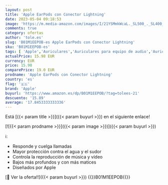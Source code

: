 ```yaml
---
layout: post
title: 'Apple EarPods con Conector Lightning'
date: 2023-05-04 09:18:53
image: 'https://m.media-amazon.com/images/I/21YSMmkWcaL._SL500_._SL400_.jpg'
comments: true
category: ofertas
author: 'tole.es'
slug: 'B01M1EEPOB-es Apple EarPods con Conector Lightning'
sku: 'B01M1EEPOB-es'
tags: [ 'Apple','Auriculares','Auriculares para equipo de audio','Auriculares y accesorios','Descubre las promociones de productos Apple','Electrónica','Informática','Self Service','Serialization Product Alert -August','Serialization Product Alert -Electronics Nov All','Special Features Stores','apple','🇪🇸', ]
actualPrice: 15.98 EUR
currency: EUR
price: 15.98
comparePrice: 19.0 EUR
prodname: 'Apple EarPods con Conector Lightning'
country: 'es'
flag: '🇪🇸'
brand: 'Apple'
buyurl: 'https://www.amazon.es/dp/B01M1EEPOB/?tag=tolees-21'
descuento: '15.89'
average: '17.8453333333336'
---
```


Está [{{< param title >}}]({{< param buyurl >}}) en el siguiente enlace!

[![{{< param prodname >}}]({{< param image >}})]({{< param buyurl >}})

ℹ️:

- Responde y cuelga llamadas
- Mayor protección contra el agua y el sudor
- Controla la reproducción de música y vídeo
- Bajos más profundos y con más matices
- Diseñados por Apple

[🛒 Ver la oferta!!]({{< param buyurl >}})
{{<world>}}B01M1EEPOB{{</world>}}
